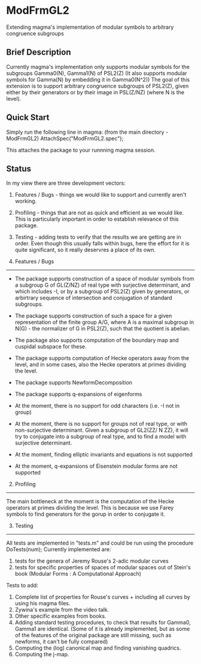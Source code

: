 # ModFrmGL2
Extending magma's implementation of modular symbols to arbitrary congruence subgroups

Brief Description
-----------------
Currently magma's implementation only supports modular symbols for the subgroups Gamma0(N), Gamma1(N) of PSL2(Z)
(It also supports modular symbols for Gamma(N) by embedding it in Gamma0(N^2))
The goal of this extension is to support arbitrary congruence subgroups of PSL2(Z), given either by their 
generators or by their image in PSL(Z/NZ) (where N is the level).

Quick Start
-----------
Simply run the following line in magma: (from the main directory -  ModFrmGL2)
AttachSpec("ModFrmGL2.spec");

This attaches the package to your runnning magma session.

Status
------
In my view there are three development vectors:
1. Features / Bugs - things we would like to support and currently aren't working.
2. Profiling - things that are not as quick and efficient as we would like. This is particularly important 
in order to establish relevance of this package.
3. Testing - adding tests to verify that the results we are getting are in order.
Even though this usually falls within bugs, here the effort for it is quite significant, so it really deservres
a place of its own.

1. Features / Bugs
------------------

+ The package supports construction of a space of modular symbols from a subgroup G of GL(Z/NZ) 
of real type with surjective determinant, and which includes -I, or by a subgroup of PSL2(Z) given by 
generators, or arbirtrary sequence of intersection and conjugation of standard subgroups.

+ The package supports construction of such a space for a given representation of the finite group
A/G, where A is a maximal subgroup in N(G) - the normalizer of G in PSL2(Z), such that the quotient is abelian.

+ The package also supports computation of the boundary map and cuspidal subspace for these.

+ The package supports computation of Hecke operators away from the level, and in some cases, also the Hecke operators at primes dividing the level.

+ The package supports NewformDecomposition

+ The package supports q-expansions of eigenforms

- At the moment, there is no support for odd characters (i.e. -I not in group)

- At the moment, there is no support for groups not of real type, or with non-surjective determinant. Given a subgroup of GL2(ZZ/ N ZZ), it will try to conjugate into a subgroup of real type, and to find a model with surjective determinant.

- At the moment, finding elliptic invariants and equations is not supported

- At the moment, q-expansions of Eisenstein modular forms are not supported


2. Profiling
------------

The main bottleneck at the moment is the computation of the Hecke operators at primes dividing the level. This is because we use Farey symbols to find generators for the gorup in order to conjugate it.

3. Testing
----------
All tests are implemented in "tests.m" and could be run using the procedure DoTests(num);
Currently implemented are:
1. tests for the genera of Jeremy Rouse's 2-adic modular curves
2. tests for specific properties of spaces of modular spaces out of Stein's book (Modular Forms : A Computational Approach)

Tests to add:
1. Complete list of properties for Rouse's curves + including all curves by using his magma files.
2. Zywina's example from the video talk.
3. Other specific examples from books.
4. Adding standard testing procedures, to check that results for Gamma0, Gamma1 are identical.
(Some of it is already implemented, but as some of the features of the original package are still missing, such as newforms,
it can't be fully compared)
5. Computing the (log) canonical map and finding vanishing quadrics.
6. Computing the j-map.



